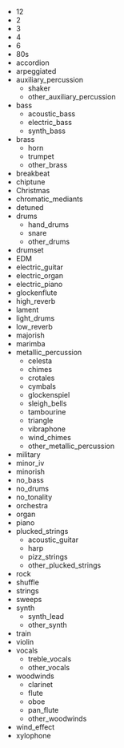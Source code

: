 - 12
- 2
- 3
- 4
- 6
- 80s
- accordion
- arpeggiated
- auxiliary_percussion
	- shaker
	- other_auxiliary_percussion
- bass
  - acoustic_bass
  - electric_bass
  - synth_bass
- brass
  - horn
  - trumpet
  - other_brass
- breakbeat
- chiptune
- Christmas
- chromatic_mediants
- detuned
- drums
	- hand_drums
	- snare
	- other_drums
- drumset
- EDM
- electric_guitar
- electric_organ
- electric_piano
- glockenflute
- high_reverb
- lament
- light_drums
- low_reverb
- majorish
- marimba
- metallic_percussion
	- celesta
	- chimes
	- crotales
	- cymbals
	- glockenspiel
	- sleigh_bells
	- tambourine
	- triangle
	- vibraphone
	- wind_chimes
	- other_metallic_percussion
- military
- minor_iv
- minorish
- no_bass
- no_drums
- no_tonality
- orchestra
- organ
- piano
- plucked_strings
	- acoustic_guitar
	- harp
	- pizz_strings
	- other_plucked_strings
- rock
- shuffle
- strings
- sweeps
- synth
	- synth_lead
	- other_synth
- train
- violin
- vocals
	- treble_vocals
	- other_vocals
- woodwinds
	- clarinet
	- flute
	- oboe
	- pan_flute
	- other_woodwinds
- wind_effect
- xylophone